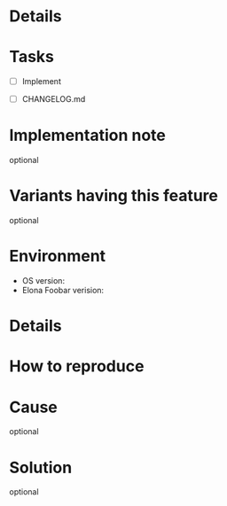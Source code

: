 <!-- Please delete unused template. -->

<!-- For new feature -->
# Details


# Tasks

* [ ] Implement
* [ ] CHANGELOG.md


# Implementation note

optional


# Variants having this feature

optional



<!-- For bug report -->
# Environment

* OS version:
* Elona Foobar verision:


# Details


# How to reproduce


# Cause

optional


# Solution

optional
